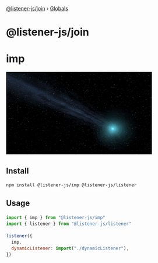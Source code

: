 [@listener-js/join](README.md) › [Globals](globals.md)

# @listener-js/join

# imp

![imp](media/imp.gif)

## Install

```bash
npm install @listener-js/imp @listener-js/listener
```

## Usage

```js
import { imp } from "@listener-js/imp"
import { listener } from "@listener-js/listener"

listener({
  imp,
  dynamicListener: import("./dynamicListener"),
})
```
